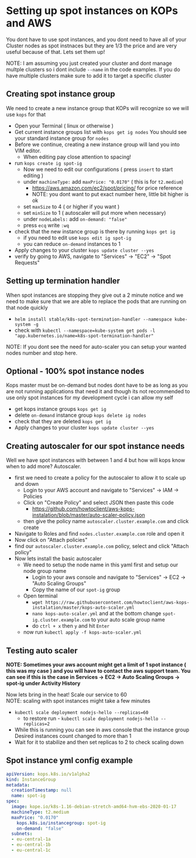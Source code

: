 # Setting up spot instances on KOPs and AWS
You dont have to use spot instances, and you dont need to have all of your Cluster nodes as spot instnaces but they are 1/3 the price and are very useful because of that. Lets set them up!

NOTE: I am assuming you just created your cluster and dont manage multple clusters so i dont include `--name` in the code examples. If you do have multiple clusters make sure to add it to target a specific cluster


## Creating spot instance group
We need to create a new instance group that KOPs will recognize so we will use `kops` for that
- Open your Terminal ( linux or otherwise )
- Get current instance groups list with ``kops get ig nodes`` You should see your standard instance group for `nodes`
- Before we continue, creating a new instance group will land you into VIM editor. 
  - When editing pay close attention to spacing!
- run ``kops create ig spot-ig``
  - Now we need to edit our configurations ( press `insert` to start editing )
  - under `machineType:` add `maxPrice: "0.0170"`  ( this is for `t2.medium`)
    - https://aws.amazon.com/ec2/spot/pricing/ for price reference
    - NOTE: you dont want to put exact number here, little bit higher is ok
  - set `maxSize` to 4 ( or higher if you want )
  - set `minSize` to 1 ( autoscaler will put more when necessary)
  - under `nodeLabels:` add `on-demand: "false"`
  - press `ecq` write `:wq`
- check that the new instance group is there by running ``kops get ig``
  - if you need to edit use ``kops edit ig spot-ig``
  - you can reduce `on-demand` instances to 1
- Apply changes to your cluster ``kops update cluster --yes``
- verify by going to AWS, navigate to "Services" -> "EC2" -> "Spot Requests"

## Setting up termination handler
When spot instances are stopping they give out a 2 minute notice and we need to make sure that we are able to replace the pods that are running on that node quickly
- ``helm install stable/k8s-spot-termination-handler --namespace kube-system -g``
- check with ``kubectl --namespace=kube-system get pods -l "app.kubernetes.io/name=k8s-spot-termination-handler"``

NOTE: If you dont see the need for auto-scaler you can setup your wanted nodes number and stop here.

## Optional - 100% spot instance nodes  
Kops master must be on-demand but nodes dont have to be as long as you are not running applications that need it and though its not recommended to use only spot instances for my development cycle i can allow my self
- get kops instance groups ``kops get ig``
- delete `on-demand` instance group ``kops delete ig nodes``
- check that they are deleted ``kops get ig``
- Apply changes to your cluster ``kops update cluster --yes``

## Creating autoscaler for our spot instance needs
Well we have spot instances with between 1 and 4 but how will kops know when to add more? Autoscaler.
- first we need to create a policy for the autoscaler to allow it to scale up and down
  - Login to your AWS account and navigate to "Services" -> IAM -> Policies
  - Click on "Create Policy" and select JSON then paste this code 
    - https://github.com/howtoclient/aws-kops-instalation/blob/master/auto-scaler-policy.json
  - then give the policy name `autoscaler.cluster.example.com` and click create
- Navigate to Roles and find `nodes.cluster.example.com` role and open it
- Now click on "Attach policies"
- find our `autoscaler.cluster.example.com` policy, select and click "Attach policy"
- Now lets install the basic autoscaler
  - We need to setup the node name in this yaml first and setup our node group name
    - Login to your aws console and navigate to "Services" -> EC2 -> "Auto Scaling Groups"
    - Copy the name of our `spot-ig` group
  - Open terminal
    - ``wget https://raw.githubusercontent.com/howtoclient/aws-kops-instalation/master/kops-auto-scaler.yml``
    - ``nano kops-auto-scaler.yml`` and at the bottom change `spot-ig.cluster.example.com` to your auto scale group name
    - do `ctrl + x` then `y` and hit `Enter`
  - now run ``kubectl apply -f kops-auto-scaler.yml``
  
## Testing auto scaler
**NOTE: Sometimes your aws account might get a limit of 1 spot instance ( this was my case ) and you will have to contact the aws support team.
You can see if this is the case in Services -> EC2 -> Auto Scaling Groups -> spot-ig under Activity History**

Now lets bring in the heat! Scale our service to 60 \
NOTE:  scaling with spot instances might take a few minutes
- ``kubectl scale deployment nodejs-hello --replicas=60``
  - to restore run - ``kubectl scale deployment nodejs-hello --replicas=2``
- While this is running you can see in aws console that the instance group Desired instances count changed to  more than 1
- Wait for it to stabilize and then set replicas to 2 to check scaling down

## Spot instance yml config example
```yaml
apiVersion: kops.k8s.io/v1alpha2
kind: InstanceGroup
metadata:
  creationTimestamp: null
  name: spot-ig
spec:
  image: kope.io/k8s-1.16-debian-stretch-amd64-hvm-ebs-2020-01-17
  machineType: t2.medium
  maxPrice: "0.0170"                                                                                                                                             maxSize: 4                                                                                                                                                     minSize: 1                                                                                                                                                     nodeLabels:
    kops.k8s.io/instancegroup: spot-ig
    on-demand: "false"                                                                                                                                           role: Node
  subnets:
  - eu-central-1a
  - eu-central-1b
  - eu-central-1c   
```
